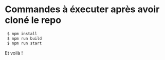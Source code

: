 # Commandes à éxecuter après avoir cloné le repo

```sh
 $ npm install
 $ npm run build
 $ npm run start
```

Et voilà !
